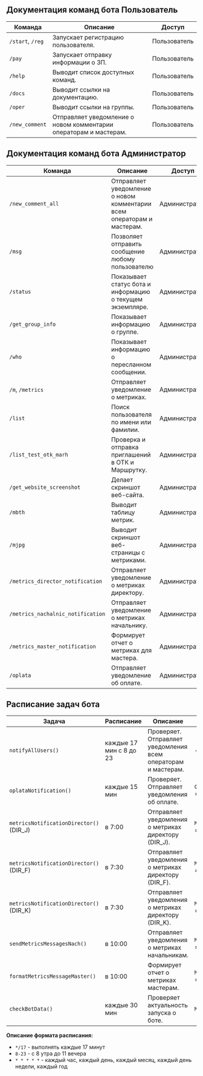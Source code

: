 ## Документация команд бота Пользователь

| Команда          | Описание                                                          | Доступ       |
|------------------|-------------------------------------------------------------------|--------------|
| `/start`, `/reg` | Запускает регистрацию пользователя.                               | Пользователь |
| `/pay`           | Запускает отправку информации о ЗП.                               | Пользователь |
| `/help`          | Выводит список доступных команд.                                  | Пользователь |
| `/docs`          | Выводит ссылки на документацию.                                   | Пользователь |
| `/oper`          | Выводит ссылки на группы.                                         | Пользователь |
| `/new_comment`   | Отправляет уведомление о новом комментарии операторам и мастерам. | Пользователь |

## Документация команд бота Администратор

| Команда                           | Описание                                                               | Доступ        |
|-----------------------------------|------------------------------------------------------------------------|---------------|
| `/new_comment_all`                | Отправляет уведомление о новом комментарии всем операторам и мастерам. | Администратор |
| `/msg`                            | Позволяет отправить сообщение любому пользователю                      | Администратор |
| `/status`                         | Показывает статус бота и информацию о текущем экземпляре.              | Администратор |
| `/get_group_info`                 | Показывает информацию о группе.                                        | Администратор |
| `/who`                            | Показывает информацию о пересланном сообщении.                         | Администратор |
| `/m`, `/metrics`                  | Отправляет уведомление о метриках.                                     | Администратор |
| `/list`                           | Поиск пользователя по имени или фамилии.                               | Администратор |
| `/list_test_otk_marh`             | Проверка и отправка приглашений в ОТК и Маршрутку.                     | Администратор |
| `/get_website_screenshot`         | Делает скриншот веб-сайта.                                             | Администратор |
| `/mbth`                           | Выводит таблицу метрик.                                                | Администратор |
| `/mjpg`                           | Выводит скриншот веб-страницы с метриками.                             | Администратор | 
| `/metrics_director_notification`  | Отправляет уведомление о метриках директору.                           | Администратор |
| `/metrics_nachalnic_notification` | Отправляет уведомление о метриках начальнику.                          | Администратор |
| `/metrics_master_notification`    | Формирует отчет о метриках для мастера.                                | Администратор |
| `/oplata`                         | Отправляет уведомление об оплате.                                      | Администратор |

## Расписание задач бота

| Задача                                  | Расписание              | Описание                                                      | Условия                        |
|-----------------------------------------|-------------------------|---------------------------------------------------------------|--------------------------------|
| `notifyAllUsers()`                      | каждые 17 мин с 8 до 23 | Проверяет. Отправляет уведомления всем операторам и мастерам. | -                              |
| `oplataNotification()`                  | каждые 15 мин           | Проверяет. Отправляет уведомления об оплате.                  | `OPLATA_REPORT_ACTIVE` = true  |
| `metricsNotificationDirector()` (DIR_J) | в 7:00                  | Отправляет уведомления о метриках директору (DIR_J).          | `METRICS_REPORT_ACTIVE` = true |
| `metricsNotificationDirector()` (DIR_F) | в 7:30                  | Отправляет уведомления о метриках директору (DIR_F).          | `METRICS_REPORT_ACTIVE` = true |
| `metricsNotificationDirector()` (DIR_K) | в 7:30                  | Отправляет уведомления о метриках директору (DIR_K).          | `METRICS_REPORT_ACTIVE` = true |
| `sendMetricsMessagesNach()`             | в 10:00                 | Отправляет уведомления о метриках начальникам.                | `METRICS_REPORT_ACTIVE` = true |
| `formatMetricsMessageMaster()`          | в 10:00                 | Формирует отчет о метриках мастерам.                          | `METRICS_REPORT_ACTIVE` = true |
| `checkBotData()`                        | каждые 30 мин           | Проверяет актуальность запуска о боте.                        | `MODE === 'build'`             |

**Описание формата расписания:**

* `*/17` - выполнять каждые 17 минут
* `8-23` - с 8 утра до 11 вечера
* `* * * * *` - каждый час, каждый день, каждый месяц, каждый день недели, каждый год